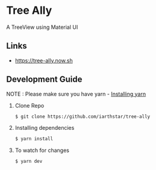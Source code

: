 # Tree Ally

A TreeView using Material UI

## Links

* https://tree-ally.now.sh


## Development Guide
NOTE : Please make sure you have yarn - [Installing yarn](https://yarnpkg.com/en/docs/install)

  1) Clone Repo
      ```bash
      $ git clone https://github.com/iarthstar/tree-ally
      ```
  2) Installing dependencies
      ```bash
      $ yarn install
      ```
  3) To watch for changes
      ```bash
      $ yarn dev
      ```